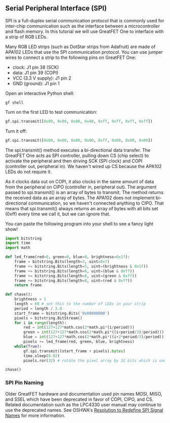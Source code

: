 ## Serial Peripheral Interface (SPI)

SPI is a full-duplex serial communication protocol that is commonly used for
inter-chip communication such as the interface between a microcontroller and
flash memory.  In this tutorial we will use GreatFET One to interface with a
strip of RGB LEDs.

Many RGB LED strips (such as DotStar strips from Adafruit) are made of APA102
LEDs that use the SPI communication protocol.  You can use jumper wires to
connect a strip to the following pins on GreatFET One:

* clock: J1 pin 38 (SCK)
* data: J1 pin 39 (COPI)
* VCC (3.3 V supply): J1 pin 2
* GND (ground): J1 pin 1

Open an interactive Python shell:

```
gf shell
```

Turn on the first LED to test communication:

```python
gf.spi.transmit([0x00, 0x00, 0x00, 0x00, 0xff, 0xff, 0xff, 0xff])
```

Turn it off:

```python
gf.spi.transmit([0x00, 0x00, 0x00, 0x00, 0xff, 0x00, 0x00, 0x00])
```

The spi.transmit() method executes a bi-directional data transfer.  The
GreatFET One acts as SPI controller, pulling down CS (chip select) to activate
the peripheral and then driving SCK (SPI clock) and COPI (controller out, peripheral in).  We
haven't wired up CS because the APA102 LEDs do not require it.

As it clocks data out on COPI, it also clocks in the same amount of data from
the peripheral on CIPO (controller in, peripheral out).  The argument passed to
spi.transmit() is an array of bytes to transmit.  The method returns the
received data as an array of bytes.  The APA102 does not implement
bi-directional communication, so we haven't connected anything to CIPO.  That
means that spi.transmit() always returns an array of bytes with all bits set
(0xff) every time we call it, but we can ignore that.

You can paste the following program into your shell to see a fancy light show!

```python
import bitstring
import time
import math

def led_frame(red=0, green=0, blue=0, brightness=0x1f):
    frame = bitstring.Bits(length=3, uint=0x7)
    frame += bitstring.Bits(length=5, uint=(brightness & 0x1f))
    frame += bitstring.Bits(length=8, uint=(blue & 0xff))
    frame += bitstring.Bits(length=8, uint=(green & 0xff))
    frame += bitstring.Bits(length=8, uint=(red & 0xff))
    return frame

def chase():
    brightness = 1
    length = 60 # set this to the number of LEDs in your strip
    period = length / 2.0
    start_frame = bitstring.Bits('0x00000000')
    pixels = bitstring.BitStream()
    for i in range(length):
        red = int(127+127*math.cos(2*math.pi*(i/period)))
        green = int(127+127*math.cos(2*math.pi*((i+period/3)/period)))
        blue = int(127+127*math.cos(2*math.pi*((i+2*period/3)/period)))
        pixels += led_frame(red, green, blue, brightness)
    while(True):
        gf.spi.transmit((start_frame + pixels).bytes)
        time.sleep(0.02)
        pixels.ror(32) # rotate the pixel array by 32 bits which is one LED

chase()
```

### SPI Pin Naming

Older GreatFET hardware and documentation used pin names MOSI, MISO, and SSEL
which have been deprecated in favor of COPI, CIPO, and CS.  Related
documentation such as the LPC4330 user manual may continue to use the
deprecated names.  See OSHWA's [Resolution to Redefine SPI Signal
Names](https://www.oshwa.org/a-resolution-to-redefine-spi-signal-names) for
more information.
